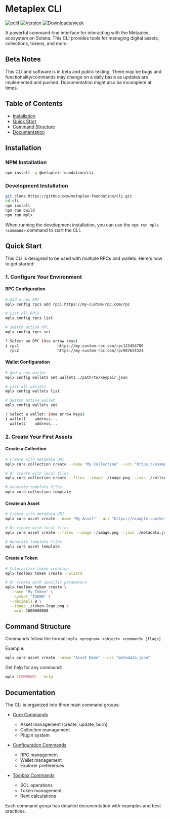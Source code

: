# Metaplex CLI

[![oclif](https://img.shields.io/badge/cli-oclif-brightgreen.svg)](https://oclif.io)
[![Version](https://img.shields.io/npm/v/cli.svg)](https://npmjs.org/package/cli)
[![Downloads/week](https://img.shields.io/npm/dw/cli.svg)](https://npmjs.org/package/cli)

A powerful command-line interface for interacting with the Metaplex ecosystem on Solana. This CLI provides tools for managing digital assets, collections, tokens, and more.

## Beta Notes
This CLI and software is in beta and public testing. There may be bugs and functionality/commands may change on a daily basis as updates are implemented and pushed. Documentation might also be incomplete at times.

## Table of Contents

- [Installation](#installation)
- [Quick Start](#quick-start)
- [Command Structure](#command-structure)
- [Documentation](#documentation)

## Installation

### NPM Installation
```sh
npm install -g @metaplex-foundation/cli
```

### Development Installation
```sh
git clone https://github.com/metaplex-foundation/cli.git
cd cli
npm install
npm run build
npm run mplx
```

When running the development installation, you can use the `npm run mplx <command>` command to start the CLI.

## Quick Start

This CLI is designed to be used with multiple RPCs and wallets. Here's how to get started:

### 1. Configure Your Environment

#### RPC Configuration
```sh
# Add a new RPC
mplx config rpcs add rpc1 https://my-custom-rpc.com/rpc

# List all RPCs
mplx config rpcs list

# Switch active RPC
mplx config rpcs set

? Select an RPC (Use arrow keys)
❯ rpc1                 https://my-custom-rpc.com/rpc123456789
  rpc2                 https://my-custom-rpc.com/rpc987654321
```

#### Wallet Configuration
```sh
# Add a new wallet
mplx config wallets set wallet1 ./path/to/keypair.json

# List all wallets
mplx config wallets list

# Switch active wallet
mplx config wallets set

? Select a wallet: (Use arrow keys)
❯ wallet1    address...
  wallet2    address...
```

### 2. Create Your First Assets

#### Create a Collection
```sh
# Create with metadata URI
mplx core collection create --name "My Collection" --uri "https://example.com/collection-metadata.json"

# Or create with local files
mplx core collection create --files --image ./image.png --json ./collection-metadata.json

# Generate template files
mplx core collection template
```

#### Create an Asset
```sh
# Create with metadata URI
mplx core asset create --name "My Asset" --uri "https://example.com/metadata.json"

# Or create with local files
mplx core asset create --files --image ./image.png --json ./metadata.json

# Generate template files
mplx core asset template
```

#### Create a Token
```sh
# Interactive token creation
mplx toolbox token create --wizard

# Or create with specific parameters
mplx toolbox token create \
  --name "My Token" \
  --symbol "TOKEN" \
  --decimals 9 \
  --image ./token-logo.png \
  --mint 1000000000
```

## Command Structure

Commands follow the format: `mplx <program> <object> <command> [flags]`

Example:
```sh
mplx core asset create --name "Asset Name" --uri "metadata.json"
```

Get help for any command:
```sh
mplx [COMMAND] --help
```

## Documentation

The CLI is organized into three main command groups:

- [Core Commands](docs/core.md)
  - Asset management (create, update, burn)
  - Collection management
  - Plugin system

- [Configuration Commands](docs/config.md)
  - RPC management
  - Wallet management
  - Explorer preferences

- [Toolbox Commands](docs/toolbox.md)
  - SOL operations
  - Token management
  - Rent calculations

Each command group has detailed documentation with examples and best practices.
